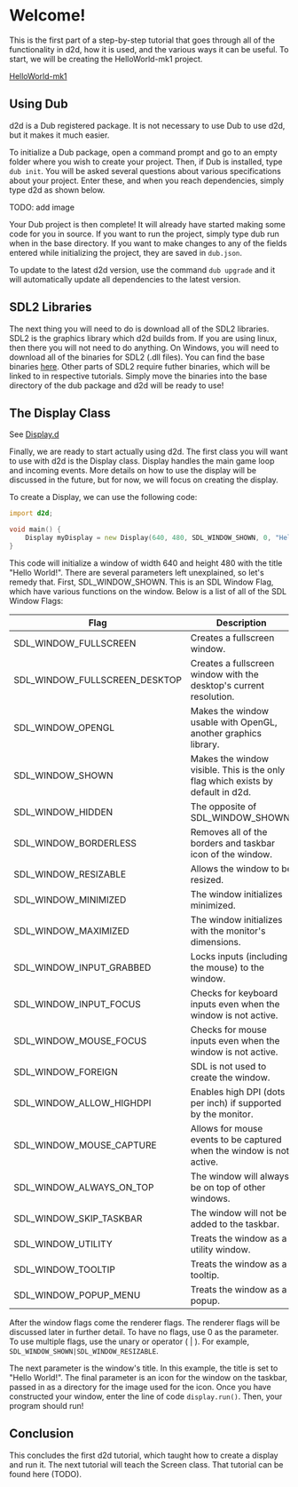 # Welcome!

This is the first part of a step-by-step tutorial that goes through all of the functionality in d2d, how it is used, and the various ways it can be useful. To start, we will be creating the HelloWorld-mk1 project.

[HelloWorld-mk1](https://github.com/KadinTucker/d2d-tutorials/tree/master/1-HelloWorld-mk1)

## Using Dub

d2d is a Dub registered package. It is not necessary to use Dub to use d2d, but it makes it much easier.

To initialize a Dub package, open a command prompt and go to an empty folder where you wish to create your project. Then, if Dub is installed, type `dub init`. You will be asked several questions about various specifications about your project. Enter these, and when you reach dependencies, simply type d2d as shown below.

TODO: add image

Your Dub project is then complete! It will already have started making some code for you in source. If you want to run the project, simply type dub run when in the base directory. If you want to make changes to any of the fields entered while initializing the project, they are saved in `dub.json`. 

To update to the latest d2d version, use the command `dub upgrade` and it will automatically update all dependencies to the latest version.

## SDL2 Libraries

The next thing you will need to do is download all of the SDL2 libraries. SDL2 is the graphics library which d2d builds from. If you are using linux, then there you will not need to do anything. On Windows, you will need to download all of the binaries for SDL2 (.dll files). You can find the base binaries [here](https://www.libsdl.org/download-2.0.php). Other parts of SDL2 require futher binaries, which will be linked to in respective tutorials. Simply move the binaries into the base directory of the dub package and d2d will be ready to use!

## The Display Class

See [Display.d](../wiki/Display)

Finally, we are ready to start actually using d2d. The first class you will want to use with d2d is the Display class. Display handles the main game loop and incoming events. More details on how to use the display will be discussed in the future, but for now, we will focus on creating the display.

To create a Display, we can use the following code:
```D
import d2d;

void main() {
    Display myDisplay = new Display(640, 480, SDL_WINDOW_SHOWN, 0, "Hello World!", null);
}
```

This code will initialize a window of width 640 and height 480 with the title "Hello World!". There are several parameters left unexplained, so let's remedy that. First, SDL_WINDOW_SHOWN. This is an SDL Window Flag, which have various functions on the window. Below is a list of all of the SDL Window Flags:

|Flag|Description|
|-|-|
|SDL_WINDOW_FULLSCREEN|Creates a fullscreen window.|
|SDL_WINDOW_FULLSCREEN_DESKTOP|Creates a fullscreen window with the desktop's current resolution.|
|SDL_WINDOW_OPENGL|Makes the window usable with OpenGL, another graphics library.|
|SDL_WINDOW_SHOWN|Makes the window visible. This is the only flag which exists by default in d2d.|
|SDL_WINDOW_HIDDEN|The opposite of SDL_WINDOW_SHOWN.|
|SDL_WINDOW_BORDERLESS|Removes all of the borders and taskbar icon of the window.|
|SDL_WINDOW_RESIZABLE|Allows the window to be resized.|
|SDL_WINDOW_MINIMIZED|The window initializes minimized.|
|SDL_WINDOW_MAXIMIZED|The window initializes with the monitor's dimensions.|
|SDL_WINDOW_INPUT_GRABBED|Locks inputs (including the mouse) to the window.|
|SDL_WINDOW_INPUT_FOCUS|Checks for keyboard inputs even when the window is not active.|
|SDL_WINDOW_MOUSE_FOCUS|Checks for mouse inputs even when the window is not active.|
|SDL_WINDOW_FOREIGN|SDL is not used to create the window.|
|SDL_WINDOW_ALLOW_HIGHDPI|Enables high DPI (dots per inch) if supported by the monitor.|
|SDL_WINDOW_MOUSE_CAPTURE|Allows for mouse events to be captured when the window is not active.|
|SDL_WINDOW_ALWAYS_ON_TOP|The window will always be on top of other windows.|
|SDL_WINDOW_SKIP_TASKBAR|The window will not be added to the taskbar.|
|SDL_WINDOW_UTILITY|Treats the window as a utility window.|
|SDL_WINDOW_TOOLTIP|Treats the window as a tooltip.|
|SDL_WINDOW_POPUP_MENU|Treats the window as a popup.|

After the window flags come the renderer flags. The renderer flags will be discussed later in further detail. To have no flags, use 0 as the parameter. To use multiple flags, use the unary or operator ( | ). For example, `SDL_WINDOW_SHOWN|SDL_WINDOW_RESIZABLE`.

The next parameter is the window's title. In this example, the title is set to "Hello World!". The final parameter is an icon for the window on the taskbar, passed in as a directory for the image used for the icon. Once you have constructed your window, enter the line of code `display.run()`. Then, your program should run! 

## Conclusion

This concludes the first d2d tutorial, which taught how to create a display and run it. The next tutorial will teach the Screen class. That tutorial can be found here (TODO).

